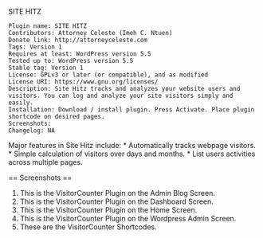 SITE HITZ 	

    Plugin name: SITE HITZ
    Contributors: Attorney Celeste (Imeh C. Ntuen)
    Donate link: http://attorneyceleste.com
    Tags: Version 1
    Requires at least: WordPress version 5.5
    Tested up to: WordPress version 5.5
    Stable tag: Version 1
    License: GPLv3 or later (or compatible), and as modified
    License URI: https://www.gnu.org/licenses/
    Description: Site Hitz tracks and analyzes your website users and visitors. You can log and analyze your site visitors simply and easily.
    Installation: Download / install plugin. Press Activate. Place plugin shortcode on desired pages.
    Screenshots:
    Changelog: NA

Major features in Site Hitz include:
	* Automatically tracks webpage visitors.
	* Simple calculation of visitors over days and months.
	* List users activities across multiple pages.


== Screenshots ==

1. This is the VisitorCounter Plugin on the Admin Blog Screen.
2. This is the VisitorCounter Plugin on the Dashboard Screen.
3. This is the VisitorCounter Plugin on the Home Screen.
4. This is the VisitorCounter Plugin on the Wordpress Admin Screen.
5. These are the VisitorCounter Shortcodes.